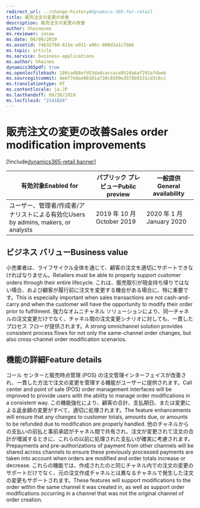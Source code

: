 ```yaml
---
redirect_url: ../change-history#dynamics-365-for-retail
title: 販売注文の変更の改善
description: 販売注文の変更の改善
author: hhainesms
ms.reviewer: josaw
ms.date: 08/09/2019
ms.assetid: 7463278d-615e-e911-a96c-000d3a1c7bbb
ms.topic: article
ms.service: business-applications
ms.author: hhaines
dynamics365pdf: true
ms.openlocfilehash: 180cad68efd53da4caccace952da6af291afdaeb
ms.sourcegitcommit: de6f7e8aa90101a730c0109e3578b9131cd3c6cc
ms.translationtype: HT
ms.contentlocale: ja-JP
ms.lasthandoff: 09/26/2019
ms.locfileid: "2141824"
---
```

# <a name="sales-order-modification-improvements"></a><span data-ttu-id="ff784-103">販売注文の変更の改善</span><span class="sxs-lookup"><span data-stu-id="ff784-103">Sales order modification improvements</span></span>
[!include[dynamics365-retail banner](../includes/dynamics365-retail.md)]

| <span data-ttu-id="ff784-104">有効対象</span><span class="sxs-lookup"><span data-stu-id="ff784-104">Enabled for</span></span>    |  <span data-ttu-id="ff784-105">パブリック プレビュー</span><span class="sxs-lookup"><span data-stu-id="ff784-105">Public preview</span></span> | <span data-ttu-id="ff784-106">一般提供</span><span class="sxs-lookup"><span data-stu-id="ff784-106">General availability</span></span> | 
| ---------- | ---------- |---------- |
|<span data-ttu-id="ff784-107">ユーザー、管理者/作成者/アナリストによる有効化</span><span class="sxs-lookup"><span data-stu-id="ff784-107">Users by admins, makers, or analysts</span></span>|<span data-ttu-id="ff784-108">2019 年 10 月</span><span class="sxs-lookup"><span data-stu-id="ff784-108">October 2019</span></span>| <span data-ttu-id="ff784-109">2020 年 1 月</span><span class="sxs-lookup"><span data-stu-id="ff784-109">January 2020</span></span>|


## <a name="business-value"></a><span data-ttu-id="ff784-110">ビジネス バリュー</span><span class="sxs-lookup"><span data-stu-id="ff784-110">Business value</span></span>
<!-- bv start -->
<span data-ttu-id="ff784-111">小売業者は、ライフサイクル全体を通じて、顧客の注文を適切にサポートできなければなりません。</span><span class="sxs-lookup"><span data-stu-id="ff784-111">Retailers must be able to properly support customer orders through their entire lifecycle.</span></span> <span data-ttu-id="ff784-112">これは、販売取引が現金持ち帰りではない場合、および顧客が履行前に注文を変更する機会がある場合に、特に重要です。</span><span class="sxs-lookup"><span data-stu-id="ff784-112">This is especially important when sales transactions are not cash-and-carry and when the customer will have the opportunity to modify their order prior to fulfillment.</span></span> <span data-ttu-id="ff784-113">強力なオムニチャネル ソリューションにより、同一チャネルの注文変更だけでなく、チャネル間の注文変更シナリオに対しても、一貫したプロセス フローが提供されます。</span><span class="sxs-lookup"><span data-stu-id="ff784-113">A strong omnichannel solution provides consistent process flows for not only the same-channel order changes, but also cross-channel order modification scenarios.</span></span>
<!-- bv end -->



## <a name="feature-details"></a><span data-ttu-id="ff784-114">機能の詳細</span><span class="sxs-lookup"><span data-stu-id="ff784-114">Feature details</span></span>
<!--feature detail start -->
<span data-ttu-id="ff784-115">コール センターと販売時点管理 (POS) の注文管理インターフェイスが改善され、一貫した方法で注文の変更を管理する機能がユーザーに提供されます。</span><span class="sxs-lookup"><span data-stu-id="ff784-115">Call center and point of sale (POS) order management interfaces will be improved to provide users with the ability to manage order modifications in a consistent way.</span></span> <span data-ttu-id="ff784-116">この機能強化により、顧客の合計、支払期日、または変更による返金額の変更がすべて、適切に処理されます。</span><span class="sxs-lookup"><span data-stu-id="ff784-116">The feature enhancements will ensure that any changes to customer totals, amounts due, or amounts to be refunded due to modification are properly handled.</span></span> <span data-ttu-id="ff784-117">他のチャネルからの支払いの前払と事前承認がチャネル間で共有され、注文が変更されて注文の合計が増減するときに、これらの以前に処理された支払いが確実に考慮されます。</span><span class="sxs-lookup"><span data-stu-id="ff784-117">Prepayments and pre-authorizations of payment from other channels will be shared across channels to ensure these previously processed payments are taken into account when orders are modified and order totals increase or decrease.</span></span> <span data-ttu-id="ff784-118">これらの機能では、作成されたのと同じチャネル内での注文の変更のサポートだけでなく、元の注文作成チャネルとは異なるチャネルで発生した注文の変更もサポートされます。</span><span class="sxs-lookup"><span data-stu-id="ff784-118">These features will support modifications to the order within the same channel it was created in, as well as support order modifications occurring in a channel that was not the original channel of order creation.</span></span>
<!--feature detail end -->











